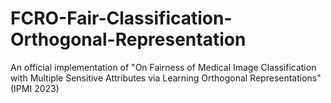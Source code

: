 # FCRO-Fair-Classification-Orthogonal-Representation
An official implementation of "On Fairness of Medical Image Classification with Multiple Sensitive Attributes via Learning Orthogonal Representations" (IPMI 2023)
